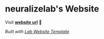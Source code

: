 
# neuralizelab's Website

Visit **[website url](#)** 🚀

_Built with [Lab Website Template](https://greene-lab.gitbook.io/lab-website-template-docs)_

